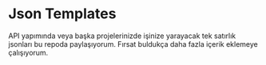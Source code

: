 # Json Templates
API yapımında veya başka projelerinizde işinize yarayacak tek satırlık jsonları bu repoda paylaşıyorum. Fırsat buldukça daha fazla içerik eklemeye çalışıyorum.
